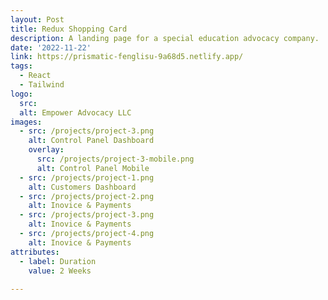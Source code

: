 ```yaml
---
layout: Post
title: Redux Shopping Card
description: A landing page for a special education advocacy company. 
date: '2022-11-22'
link: https://prismatic-fenglisu-9a68d5.netlify.app/
tags:
  - React
  - Tailwind
logo:
  src: 
  alt: Empower Advocacy LLC
images:
  - src: /projects/project-3.png
    alt: Control Panel Dashboard
    overlay:
      src: /projects/project-3-mobile.png
      alt: Control Panel Mobile
  - src: /projects/project-1.png
    alt: Customers Dashboard
  - src: /projects/project-2.png
    alt: Inovice & Payments
  - src: /projects/project-3.png
    alt: Inovice & Payments
  - src: /projects/project-4.png
    alt: Inovice & Payments
attributes:
  - label: Duration
    value: 2 Weeks
 
---
```

